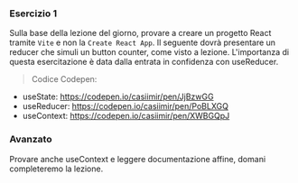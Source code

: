 ### Esercizio 1

Sulla base della lezione del giorno, provare a creare un progetto React tramite `Vite` e non la `Create React App`.
Il seguente dovrà presentare un reducer che simuli un button counter, come visto a lezione.
L'importanza di questa esercitazione è data dalla entrata in confidenza con useReducer.

> Codice Codepen:

- useState: https://codepen.io/casiimir/pen/JjBzwGG
- useReducer: https://codepen.io/casiimir/pen/PoBLXGQ
- useContext: https://codepen.io/casiimir/pen/XWBGQpJ

### Avanzato

Provare anche useContext e leggere documentazione affine, domani completeremo la lezione.
